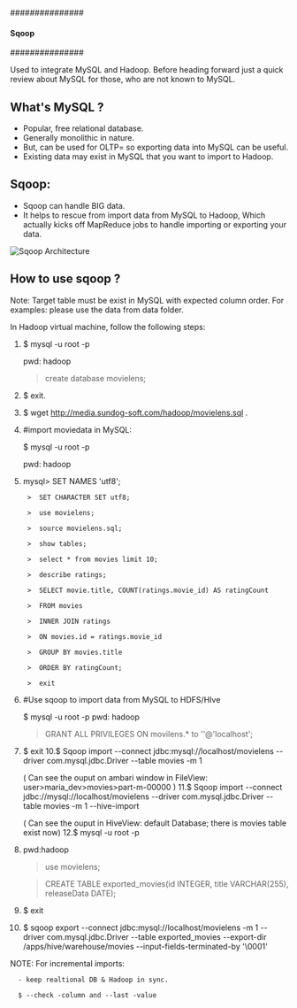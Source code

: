 ###############
#### Sqoop ####
###############

Used to integrate MySQL and Hadoop. Before heading forward just a quick review about MySQL for those, who are not known to MySQL.

## What's MySQL ?
- Popular, free relational database.
- Generally monolithic in nature.
- But, can be used for OLTP= so exporting data into MySQL can be useful.
- Existing data may exist in MySQL that you want to import to Hadoop.

## Sqoop: 
- Sqoop can handle BIG data.
- It helps to rescue from import data from MySQL to Hadoop, Which actually kicks off MapReduce jobs to handle 
importing or exporting your data.

![Sqoop Architecture](https://github.com/Kavita-Yadav/Learning-Hadoop-and-bigData/blob/master/Images/SqoopArchitecture.png)                        
  
 ## How to use sqoop ?
  Note: Target table must be exist in MySQL with expected column order. For examples: please use the data from data folder.
  
  In Hadoop virtual machine, follow the following steps:
  1. $ mysql -u root -p
  
     pwd: hadoop
     
     > create database movielens;
  2. $ exit.
  3. $ wget http://media.sundog-soft.com/hadoop/movielens.sql .
  4. #import moviedata in MySQL:
  
     $ mysql -u root -p
     
     pwd: hadoop
  6. mysql>  SET NAMES 'utf8';
 
          >  SET CHARACTER SET utf8;
     
          >  use movielens;
          
          >  source movielens.sql;
          
          >  show tables;
          
          >  select * from movies limit 10;
          
          >  describe ratings;
  
          >  SELECT movie.title, COUNT(ratings.movie_id) AS ratingCount 
          
          >  FROM movies
          
          >  INNER JOIN ratings
          
          >  ON movies.id = ratings.movie_id
          
          >  GROUP BY movies.title
          
          >  ORDER BY ratingCount;
          
          >  exit
          
  7. #Use sqoop to import data from MySQL to HDFS/HIve
  
      $ mysql -u root -p 
        pwd: hadoop
        > GRANT ALL PRIVILEGES ON movilens.* to ''@'localhost';
  9. $ exit
  10.$ Sqoop import --connect jdbc:mysql://localhost/movielens --driver com.mysql.jdbc.Driver  --table movies -m 1
  
      ( Can see the ouput on ambari window in FileView: user>maria_dev>movies>part-m-00000 )
  11.$ Sqoop import --connect jdbc://mysql://localhost/movielens --driver com.mysql.jdbc.Driver --table movies -m 1 --hive-import
  
      ( Can see the ouput in HiveView: default Database; there is movies table exist now)
  12.$ mysql -u root -p
  13. pwd:hadoop
  
      > use movielens;
      
      > CREATE TABLE exported_movies(id INTEGER, title VARCHAR(255), releaseData DATE);
      
  14. $ exit
  15. $ sqoop export --connect jdbc:mysql://localhost/movielens -m 1 --driver com.mysql.jdbc.Driver --table exported_movies --export-dir /apps/hive/warehouse/movies --input-fields-terminated-by '\0001'
  
  NOTE: For incremental imports:
  
      - keep realtional DB & Hadoop in sync.
      
      $ --check -column and --last -value
